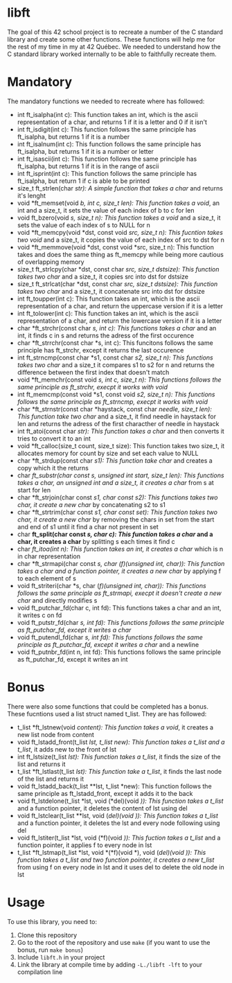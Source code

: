 # libft
The goal of this 42 school project is to recreate a number of the C standard library and create some other functions. These functions will help me for the rest of my time in my at 42 Québec. We needed to understand how the C standard library worked internally to be able to faithfully recreate them.

# Mandatory
The mandatory functions we needed to recreate where has followed:

  - int ft_isalpha(int c): This function takes an int, which is the ascii representation of a char, and returns 1 if it is a letter and 0 if it isn't
  - int ft_isdigit(int c): This function follows the same principle has ft_isalpha, but returns 1 if it is a number
  - int ft_isalnum(int c): This function follows the same principle has ft_isalpha, but returns 1 if it is a number or letter
  - int ft_isascii(int c): This function follows the same principle has ft_isalpha, but returns 1 if it is in the range of ascii
  - int ft_isprint(int c): This function follows the same principle has ft_isalpha, but return 1 if c is able to be printed
  - size_t ft_strlen(char *str): A simple function that takes a char* and returns it's lenght
  - void *ft_memset(void *b, int c, size_t len): This function takes a void*, an int and a size_t, it sets the value of each index of b to c for len
  - void ft_bzero(void *s, size_t n): This function takes a void* and a size_t, it sets the value of each index of s to NULL for n
  - void *ft_memcpy(void *dst, const void *src, size_t n): This fucntion takes two void* and a size_t, it copies the value of each index of src to dst for n
  - void *ft_memmove(void *dst, const void *src, size_t n): This function takes and does the same thing as ft_memcpy while being more cautious of overlapping memory
  - size_t ft_strlcpy(char *dst, const char *src, size_t dstsize): This function takes two char* and a size_t, it copies src into dst for dstsize
  - size_t ft_strlcat(char *dst, const char *src, size_t dstsize): This function takes two char* and a size_t, it concatenate src into dst for dstsize
  - int ft_toupper(int c): This function takes an int, which is the ascii representation of a char, and return the uppercase version if it is a letter
  - int ft_tolower(int c): This function takes an int, which is the ascii representation of a char, and return the lowercase version if it is a letter
  - char *ft_strchr(const char *s, int c): This functions takes a char* and an int, it finds c in s and returns the adress of the first occurence
  - char *ft_strrchr(const char *s, int c): This funcitons follows the same principle has ft_strchr, except it returns the last occurence
  - int ft_strncmp(const char *s1, const char *s2, size_t n): This functions takes two char* and a size_t it compares s1 to s2 for n and returns the difference between the first index that doesn't match
  - void *ft_memchr(const void *s, int c, size_t n): This functions follows the same principle as ft_strchr, execpt it works with void*
  - int ft_memcmp(const void *s1, const void *s2, size_t n): This functions follows the same principle as ft_strncmp, execpt it works with void*
  - char *ft_strnstr(const char *haystack, const char *needle, size_t len): This function take two char* and a size_t, it find needle in haystack for len and returns the adress of the first characther of needle in haystack
  - int ft_atoi(const char *str): This function takes a char* and then converts it tries to convert it to an int
  - void *ft_calloc(size_t count, size_t size): This function takes two size_t, it allocates memory for count by size and set each value to NULL
  - char *ft_strdup(const char *s1): This function take char* and creates a copy which it the returns
  - char *ft_substr(char const *s, unsigned int start, size_t len): This functions takes a char*, an unsigned int and a size_t, it creates a char* from s at start for len
  - char *ft_strjoin(char const *s1, char const *s2): This functions takes two char*, it create a new char* by concatenating s2 to s1
  - char *ft_strtrim(char const *s1, char const *set): This function takes two char*, it create a new char* by removing the chars in set from the start and end of s1 until it find a char not present in set
  - char **ft_split(char const *s, char c): This function takes a char* and a char, it creates a char** by splitting s each times it find c
  - char *ft_itoa(int n): This function takes an int, it creates a char* which is n in char representation
  - char *ft_strmapi(char const *s, char (*f)(unsigned int, char)): This function takes a char* and a function pointer, it creates a new char* by applying f to each element of s
  - void ft_striteri(char *s, char (*f)(unsigned int, char)): This functions follows the same principle as ft_strmapi, execpt it doesn't create a new char* and directly modifies s
  - void ft_putchar_fd(char c, int fd): This functions takes a char and an int, it writes c on fd 
  - void ft_putstr_fd(char *s, int fd): This functions follows the same principle as ft_putchar_fd, except it writes a char*
  - void ft_putendl_fd(char *s, int fd): This functions follows the same principle as ft_putchar_fd, except it writes a char* and a newline
  - void ft_putnbr_fd(int n, int fd):  This functions follows the same principle as ft_putchar_fd, except it writes an int
  
 # Bonus
 There were also some functions that could be completed has a bonus. These fucntions used a list struct named t_list. They are has followed:
 
  - t_list *ft_lstnew(void *content): This function takes a void*, it creates a new list node from content
  - void ft_lstadd_front(t_list **lst, t_list *new): This function takes a t_list** and a t_list*, it adds new to the front of lst
  - int ft_lstsize(t_list *lst): This function takes a t_list*, it finds the size of the list and returns it
  - t_list *ft_lstlast(t_list *lst): This function take a t_list*, it finds the last node of the list and returns it
  - void ft_lstadd_back(t_list **lst, t_list *new): This function follows the same principle as ft_lstadd_front, except it adds it to the back
  - void ft_lstdelone(t_list *lst, void (*del)(void *)): This function takes a t_list* and a function pointer, it deletes the content of lst using del
  - void ft_lstclear(t_list **lst, void (*del)(void *)): This function takes a t_list** and a function pointer, it deletes the lst and every node following using del
  - void ft_lstiter(t_list *lst, void (*f)(void *)): This fuction takes a t_list* and a function pointer, it applies f to every node in lst
  - t_list *ft_lstmap(t_list *lst, void *(*f)(void *), void (*del)(void *)): This function takes a t_list* and two function pointer, it creates a new t_list* from using f on every node in lst and it uses del to delete the old node in lst
  
  
  # Usage
  To use this library, you need to:
  1. Clone this repository
  2. Go to the root of the repository and use `make` (if you want to use the bonus, run `make bonus`)
  3. Include `libft.h` in your project
  4. Link the library at compile time by adding `-L./libft -lft` to your compilation line
